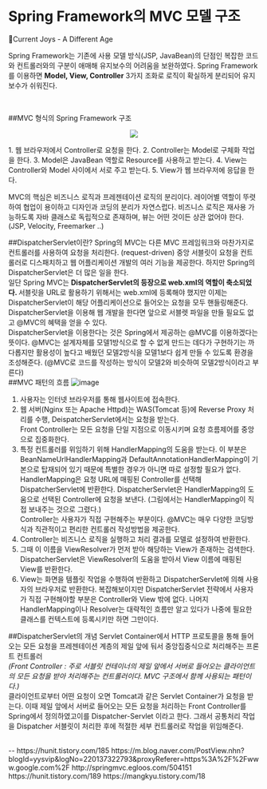 # Spring Framework의 MVC 모델 구조

🎵Current Joys - A Different Age

Spring Framework는 기존에 사용 모델 방식(JSP, JavaBean)의 단점인 복잡한 코드와 컨트롤러와의 구분이 애매해 유지보수의 어려움을 보완하였다. 
Spring Framework를 이용하면 <strong>Model, View, Controller</strong> 3가지 조화로 로직이 확실하게 분리되어 유지보수가 쉬워진다. 


<br>

##MVC 형식의 Spring Framework 구조 
<p align="center">
<img src="https://user-images.githubusercontent.com/28748103/55096668-a9f71100-50fd-11e9-9780-94d73c648194.png">
</p>
1. 웹 브라우저에서 Controller로 요청을 한다.
2. Controller는 Model로 구체화 작업을 한다. 
3. Model은 JavaBean 역할로 Resource를 사용하고 받는다.
4. View는 Controller와 Model 사이에서 서로 주고 받는다.
5. View가 웹 브라우저에 응답을 한다.


MVC의 핵심은 비즈니스 로직과 프레젠테이션 로직의 분리이다. 
레이어별 역할이 뚜렷하여 협업이 용이하고 디자인과 코딩의 분리가 자연스럽다.
비즈니스 로직은 재사용 가능하도록 자바 클래스로 독립적으로 존재하며,
뷰는 어떤 것이든 상관 없어야 한다. (JSP, Velocity, Freemarker ..) 

##DispatcherServlet이란? 
Spring의 MVC는 다른 MVC 프레임워크와 마찬가지로 컨트롤러를 사용하여 요청을 처리한다. (request-driven) 중앙 서블릿이 요청을 컨트롤러로 디스패치하고 웹 어플리케이션 개발의 여러 기능을 제공한다. 하지만 Spring의 DispatcherServlet은 더 많은 일을 한다.<br>
 일단 Spring MVC는 <strong> DispatcherServlet의 등장으로 web.xml의 역할이 축소되었다. </strong> 서블릿을 URL로 활용하기 위해서는 web.xml에 등록해야 했지만 이제는 DispatcherServlet이 해당 어플리케이션으로 들어오는 요청을 모두 핸들링해준다. DispatcherServlet을 이용해 웹 개발을 한다면 앞으로 서블렛 파일을 만들 필요도 없고 @MVC의 혜택을 얻을 수 있다. <br> 
 DispatcherServlet을 이용한다는 것은 Spring에서 제공하는 @MVC를 이용하겠다는 뜻이다. @MVC는 설계자체를 모델1방식으로 할 수 없게 만드는 데다가 구현하기는 까다롭지만 활용성이 높다고 배웠던 모델2방식을 모델1보다 쉽게 만들 수 있도록 환경을 조성해준다. (@MVC로 코드를 작성하는 방식이 모델2와 비슷하여 모델2방식이라고 부른다) <br>
##MVC 패턴의 흐름 
![image](https://user-images.githubusercontent.com/28748103/55096691-b2e7e280-50fd-11e9-8175-1d23f9c77aa1.png)

1. 사용자는 인터넷 브라우저를 통해 웹사이트에 접속한다.<br>
2. 웹 서버(Nginx 또는 Apache Httpd)는 WAS(Tomcat 등)에 Reverse Proxy 처리를 수행, DeispatcherServlet에서는 요청을 받는다. <br>
Front Controller는 모든 요청을 단일 지점으로 이동시키며 요청 흐름제어를 중앙으로 집중화한다. <br>
3.  특정 컨트롤러를 위임하기 위해 HandlerMapping의 도움을 받는다. 이 부분은 BeanNameUrlHandlerMapping과 DefaultAnnotationHandlerMapping이 기본으로 탑재되어 있기 때문에 특별한 경우가 아니면 따로 설정할 필요가 없다. <br>
HandlerMapping은 요청 URL에 매핑된 Controller를 선택해 DispatcherServlet에 반환한다. DispatcherServlet은 HandlerMapping의 도움으로 선택된 Controller에 요청을 보낸다. (그림에서는 HandlerMapping이 직접 보내주는 것으로 그렸다.)
<br>Controller는 사용자가 직접 구현해주는 부분이다. @MVC는 매우 다양한 코딩방식과 직관적이고 편리한 컨트롤러 작성방법을 제공한다.
4. Controller는 비즈니스 로직을 실행하고 처리 결과를 모델로 설정하여 반환한다. 
5. 그때 이 이름을 ViewResolver가 먼저 받아 해당하는 View가 존재하는 검색한다. DispatcherServlet은 ViewResolver의 도움을 받아서 View 이름에 매핑된 View를 반환한다. 
6. View는 화면을 템플릿 작업을 수행하여 반환하고 DispatcherServlet에 의해 사용자의 브라우저로 반환한다. 복잡해보이지만 DispatcherServlet 전략에서 사용자가 직접 구현해야할 부분은 Controller와 View 밖에 없다. 나머지 HandlerMapping이나 Resolver는 대략적인 흐름만 알고 있다가 나중에 필요한 클래스를 컨텍스트에 등록시키만 하면 그만이다. 



##DispatcherServlet의 개념 
Servlet Container에서 HTTP 프로토콜을 통해 들어오는 모든 요청을 프레젠테이션 계층의 제일 앞에 둬서 중앙집중식으로 처리해주는 프론트 컨트롤러   
*(Front Controller : 주로 서블릿 컨테이너의 제일 앞에서 서버로 들어오는 클라이언트의 모든 요청을 받아 처리해주는 컨트롤러이다. MVC 구조에서 함께 사용되는 패턴이다.)*   
클라이언트로부터 어떤 요청이 오면 Tomcat과 같은 Servlet Container가 요청을 받는다. 이때 제일 앞에서 서버로 들어오는 모든 요청을 처리하는 Front Controller를 Spring에서 정의하였고이를 Dispatcher-Servlet 이라고 한다.
그래서 공통처리 작업을 Dispatcher 서블릿이 처리한 후에 적절한 세부 컨트롤러로 작업을 위임해준다. 

<br>
--
https://hunit.tistory.com/185  
https://m.blog.naver.com/PostView.nhn?  blogId=yysvip&logNo=220137322793&proxyReferer=https%3A%2F%2Fwww.google.com%2F  
http://springmvc.egloos.com/504151  
https://hunit.tistory.com/189  
https://mangkyu.tistory.com/18